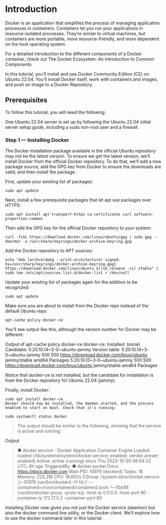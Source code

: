# Introduction
Docker is an application that simplifies the process of managing application processes in containers. Containers let you run your applications in resource-isolated processes. They’re similar to virtual machines, but containers are more portable, more resource-friendly, and more dependent on the host operating system.

For a detailed introduction to the different components of a Docker container, check out The Docker Ecosystem: An Introduction to Common Components.

In this tutorial, you’ll install and use Docker Community Edition (CE) on Ubuntu 22.04. You’ll install Docker itself, work with containers and images, and push an image to a Docker Repository.

## Prerequisites
To follow this tutorial, you will need the following:

One Ubuntu 22.04 server is set up by following the Ubuntu 22.04 initial server setup guide, including a sudo non-root user and a firewall.

### Step 1 — Installing Docker
The Docker installation package available in the official Ubuntu repository may not be the latest version. To ensure we get the latest version, we’ll install Docker from the official Docker repository. To do that, we’ll add a new package source, add the GPG key from Docker to ensure the downloads are valid, and then install the package.

First, update your existing list of packages:
```
sudo apt update
```
Next, install a few prerequisite packages that let apt use packages over HTTPS:

```
sudo apt install apt-transport-https ca-certificates curl software-properties-common
```

Then add the GPG key for the official Docker repository to your system:

```
curl -fsSL https://download.docker.com/linux/ubuntu/gpg | sudo gpg --dearmor -o /usr/share/keyrings/docker-archive-keyring.gpg
```

Add the Docker repository to APT sources:

```
echo "deb [arch=$(dpkg --print-architecture) signed-by=/usr/share/keyrings/docker-archive-keyring.gpg] https://download.docker.com/linux/ubuntu $(lsb_release -cs) stable" | sudo tee /etc/apt/sources.list.d/docker.list > /dev/null
```
Update your existing list of packages again for the addition to be recognized:

```
sudo apt update
```

Make sure you are about to install from the Docker repo instead of the default Ubuntu repo:
```
apt-cache policy docker-ce
```
You’ll see output like this, although the version number for Docker may be different:

Output of apt-cache policy docker-ce
docker-ce:
  Installed: (none)
  Candidate: 5:20.10.14~3-0~ubuntu-jammy
  Version table:
     5:20.10.14~3-0~ubuntu-jammy 500
        500 https://download.docker.com/linux/ubuntu jammy/stable amd64 Packages
     5:20.10.13~3-0~ubuntu-jammy 500
        500 https://download.docker.com/linux/ubuntu jammy/stable amd64 Packages
        
Notice that docker-ce is not installed, but the candidate for installation is from the Docker repository for Ubuntu 22.04 (jammy).

Finally, install Docker:
```
sudo apt install docker-ce
Docker should now be installed, the daemon started, and the process enabled to start on boot. Check that it’s running:
```
```
sudo systemctl status docker
```
> The output should be similar to the following, showing that the service is active and running:

Output

> ● docker.service - Docker Application Container Engine
>     Loaded: loaded (/lib/systemd/system/docker.service; enabled; vendor preset: enabled)
>     Active: active (running) since Thu 2023-10-05 06:54:32 UTC; 6h ago
> TriggeredBy: ● docker.socket
>       Docs: https://docs.docker.com
>   Main PID: 10979 (dockerd)
>      Tasks: 18
>     Memory: 225.2M
>        CPU: 18.602s
>     CGroup: /system.slice/docker.service
>             ├─10979 /usr/bin/dockerd -H fd:// --containerd=/run/containerd/containerd.sock
>             └─15449 /usr/bin/docker-proxy -proto tcp -host-ip 0.0.0.0 -host-port 80 -container-ip 172.17.0.2 -container-port 80


Installing Docker now gives you not just the Docker service (daemon) but also the docker command line utility, or the Docker client. We’ll explore how to use the docker command later in this tutorial.


